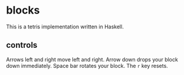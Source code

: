 blocks
======
This is a tetris implementation written in Haskell.

controls
--------
Arrows left and right move left and right.
Arrow down drops your block down immediately.
Space bar rotates your block.
The `r` key resets.
